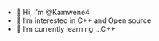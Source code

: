 - 👋 Hi, I’m @Kamwene4
- 👀 I’m interested in C++ and Open source
- 🌱 I’m currently learning ...C++


<!---
Kamwene4/Kamwene4 is a ✨ special ✨ repository because its `README.md` (this file) appears on your GitHub profile.
You can click the Preview link to take a look at your changes.
--->
